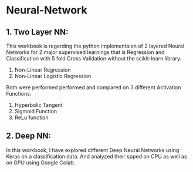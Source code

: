 # Neural-Network
## 1. Two Layer NN:
This workbook is regarding the python implementaion of 2 layered Neural Networks for 2 major supervised learnings that is Regression and Classification with 5 fold Cross Validation without the scikit-learn library.

1. Non-Linear Regression
2. Non-Linear Logistic Regression

Both were performed performed and compared on 3 different Activation Functions:

1. Hyperbolic Tangent
2. Sigmoid Function
3. ReLu function

## 2. Deep NN:
In this workbook, I have explored different Deep Neural Networks using Keras on a classification data. And analyzed their spped on CPU as well as on GPU using Google Colab.
